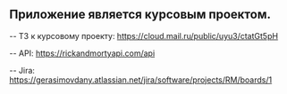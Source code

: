 Приложение является курсовым проектом.
----

--
ТЗ к курсовому проекту: https://cloud.mail.ru/public/uyu3/ctatGt5pH

--
API: https://rickandmortyapi.com/api

--
Jira: https://gerasimovdany.atlassian.net/jira/software/projects/RM/boards/1
